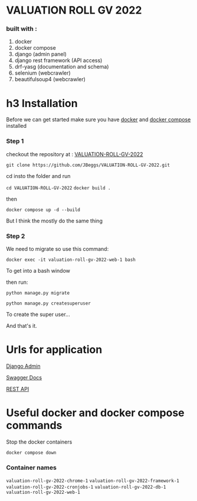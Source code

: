# VALUATION ROLL GV 2022

### built with :

1. docker
2. docker compose
3. django (admin panel)
4. django rest framework (API access)
5. drf-yasg (documentation and schema)
6. selenium (webcrawler)
7. beautifulsoup4 (webcrawler)


# h3 Installation

Before we can get started make sure you have [docker](https://docs.docker.com/engine/install/) and [docker compose](https://docs.docker.com/compose/install/) installed


### Step 1

checkout the repository at : [VALUATION-ROLL-GV-2022](https://github.com/JBeggs/VALUATION-ROLL-GV-2022)

`git clone https://github.com/JBeggs/VALUATION-ROLL-GV-2022.git`

cd insto the folder and run 

`cd VALUATION-ROLL-GV-2022`
`docker build .`

then

`docker compose up -d --build`


But I think the mostly do the same thing

### Step 2

We need to migrate so use this command:

`docker exec -it valuation-roll-gv-2022-web-1 bash`

To get into a bash window

then run:

`python manage.py migrate`

`python manage.py createsuperuser`

To create the super user...

And that's it.

# Urls for application

[Django Admin](http://127.0.0.1:8000/admin/)

[Swagger Docs](http://127.0.0.1:8000/swagger/)

[REST API](http://127.0.0.1:8000/)


# Useful docker and docker compose commands

Stop the docker containers

`docker compose down`

### Container names

`valuation-roll-gv-2022-chrome-1`
`valuation-roll-gv-2022-framework-1`
`valuation-roll-gv-2022-cronjobs-1`
`valuation-roll-gv-2022-db-1`
`valuation-roll-gv-2022-web-1`